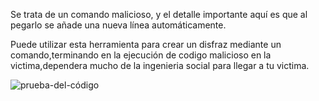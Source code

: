 Se trata de un comando malicioso, y el detalle importante aquí es que al pegarlo se añade una nueva línea automáticamente.

Puede utilizar esta herramienta para crear un disfraz mediante un comando,terminando en la ejecución de codigo malicioso en la victima,dependera mucho de la ingenieria social para llegar a tu victima.

![prueba-del-código](https://user-images.githubusercontent.com/97000857/148144556-673339d4-78db-4708-b6da-29063df77792.png)



